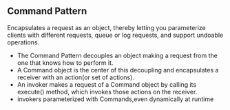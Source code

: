 ## Command Pattern
Encapsulates a request as an object, thereby letting you parameterize clients with different requests, queue or log requests, and support undoable operations.

- The Command Pattern decouples an object making a request from the one that knows how to perform it.
- A Command object is the center of this decoupling and encapsulates a receiver with an action(or set of actions).
- An invoker makes a request of a Command object by calling its execute() method, which invokes those actions on the receiver.
- invokers parameterized with Commands,even dynamically at runtime

